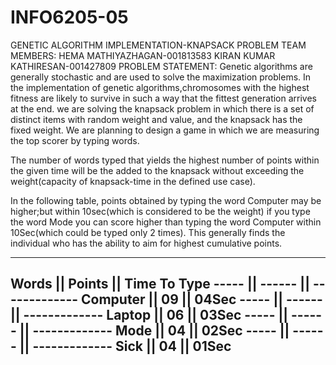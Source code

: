 # INFO6205-05
GENETIC ALGORITHM IMPLEMENTATION-KNAPSACK PROBLEM
TEAM MEMBERS:
HEMA MATHIYAZHAGAN-001813583
KIRAN KUMAR KATHIRESAN-001427809
PROBLEM STATEMENT:
 Genetic algorithms are generally stochastic and are used to solve the maximization problems. In the implementation of genetic algorithms,chromosomes with the highest fitness are likely to survive in such a way that the fittest generation arrives at the end. we are solving the knapsack problem in which there is a set of distinct items with random weight and value, and the knapsack has the fixed weight. We are planning to design a game in which we are measuring the top scorer by typing words. 

 The number of words typed that yields the highest number of points within the given time will be the added to the knapsack without exceeding the weight(capacity of knapsack-time in the defined use case).

 In the following table, points obtained by typing the word Computer may be higher;but within 10sec(which is considered to be the weight) if you type the word Mode you can score higher than typing the word Computer within 10Sec(which could be typed only 2 times). This generally finds the individual who has the ability to aim for highest cumulative points.

------------------------------------
Words    || Points || Time To Type
-----    || ------ || -------------
Computer || 09     || 04Sec
-----    || ------ || -------------
Laptop   || 06     || 03Sec
-----    || ------ || -------------
Mode     || 04     || 02Sec
-----    || ------ || -------------
Sick     || 04     || 01Sec
------------------------------------

